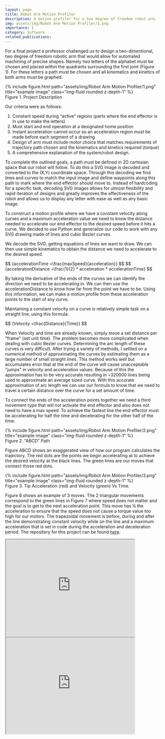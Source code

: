 ```yaml
---
layout: page
title: Robot Arm Motion Profiler
description: A motion profiler for a two degree of freedom robot arm. 
img: assets/img/Robot Arm Motion Profiler/1.png
importance: 1
category: Software
related_publications:
---
```


<script src="https://polyfill.io/v3/polyfill.min.js?features=es6"></script>
<script id="MathJax-script" async src="https://cdn.jsdelivr.net/npm/mathjax@3/es5/tex-mml-chtml.js"></script>

For a final project a professor challenged us to design a two-dimentional, two degree of freedom robotic arm that would allow for automated machining of precise shapes. Namely two letters of the alphabet must be chosen and placed within the quadrants surrounding the first joint (Figure 1). For these letters a path must be chosen and all kinematics and kinetics of both arms must be graphed. 

<div class="row">
    <div class="col-sm mt-3 mt-md-0"> 
        {% include figure.html path="assets/img/Robot Arm Motion Profiler/1.png" title="example image" class="img-fluid rounded z-depth-1" %}
    </div>
</div>
<div class="caption">
    Figure 1. Project Description
</div>

Our criteria were as follows:

 <ol>
  <li>Constant speed during “active” regions (parts where the end effector is in use to make the letters)</li>
  <li>Must start and end operation at a designated home position</li>
  <li>Instant acceleration cannot occur so an acceleration region must be made before each segment of a drawing</li>
  <li>Design of arm must include motor choice that matches requirements of trajectory path chosen and the kinematics and kinetics required (torque)</li>
  <li>A comprehensive explanation of the system/robot design.</li>
</ol> 


To complete the outlined goals, a path must be defined in 2D cartesian space that our robot will follow. To do this a SVG image is decoded and converted to the (X,Y) coordinate space. Through this decoding we find lines and curves to match the input image and define waypoints along this path to mark where the end effector should move to. Instead of hardcoding for a specific task, decoding SVG images allows for utmost flexibility and rapid iteration of designs and greatly improves the effectiveness of the robot and allows us to display any letter with ease as well as any basic image.

To construct a motion profile where we have a constant velocity along curves and a maximum acceleration value we need to know the distance needed to accelerate our end effector to the desired speed before it hits a curve. We decided to use Python and generalize our code to work with any SVG drawing made of lines and cubic Bezier curves.

We decode the SVG, getting equations of lines we want to draw. We can then use simple kinematics to obtain the distance we need to accelerate to the desired speed.

<centre>
$$ {accelerationTime =\frac{maxSpeed}{acceleration}} $$
$$ {accelerationDistance =\frac{1}{2} * acceleration * accelerationTime} $$
</centre>

By taking the derivative of the ends of the curves we can identify the direction we need to be accelerating in. We can then use the accelerationDistance to know how far from the point we have to be. Using this information, we can make a motion profile from these acceleration points to the start of any curve.

Maintaining a constant velocity on a curve is relatively simple task on a straight line, using this formula:

<centre>
$$ {Velocity =\frac{Distance}{Time}} $$
</centre>

When Velocity and time are already known, simply move a set distance per "frame" (set unit time). The problem becomes more complicated when dealing with cubic Bezier curves. Determining the arc length of these curves is very difficult. After trying a variety of methods, I settled on a numerical method of approximating the curves by estimating them as a large number of small straight lines. This method works well but accumulates error that at the end of the curve will cause unacceptable "jumps" in velocity and acceleration values. Because of this the approximation has to be very accurate resulting in ~320000 lines being used to approximate an average sized curve. With this accurate approximation of arc length we can use our formula  to know that we need to travel a certain distance over the curve for a set amount of time.

To connect the ends of the acceleration points together we need a third movement type that will not activate the end effector and also does not need to have a max speed. To achieve the fastest line the end effector must be accelerating for half the time and decelerating for the other half of the time.

<div class="row">
    <div class="col-sm mt-3 mt-md-0"> 
        {% include figure.html path="assets/img/Robot Arm Motion Profiler/2.png" title="example image" class="img-fluid rounded z-depth-1" %}
    </div>
</div>
<div class="caption">
    Figure 2. “ABCD” Path
</div>


Figure ABCD shows an exaggerated view of how our program calculates the trajectory. The red dots are the points we begin accelerating at to achieve the desired velocity at the black lines. The green lines are our moves that connect those red dots.

<div class="row">
    <div class="col-sm mt-3 mt-md-0"> 
        {% include figure.html path="assets/img/Robot Arm Motion Profiler/3.png" title="example image" class="img-fluid rounded z-depth-1" %}
    </div>
</div><div class="caption">
    Figure 3. Tip Acceleration (red) and Velocity (green) Vs Time.
</div>

Figure 8 shows an example of 3 moves. The 2 triangular movements correspond to the green lines in Figure 7 where speed does not matter and the goal is to get to the next acceleration point. This move has ¼ the acceleration to ensure that the speed does not cause a torque value too high for our motors. The trapezoidal movement is before, during and after the line demonstrating constant velocity while on the line and a maximum acceleration that is set in code during the acceleration and deceleration period.
The repository for this project can be found <a href="https://github.com/bloon1365/MSE-222-Project/blob/main/Main.py">here</a>. 

<iframe width="420" height="315"
src="https://www.youtube.com/watch?v=PxCg69aCiuo">
</iframe> 
<iframe width="420" height="315"
src="https://www.youtube.com/watch?v=-mY53fkrlsE">
</iframe> 

